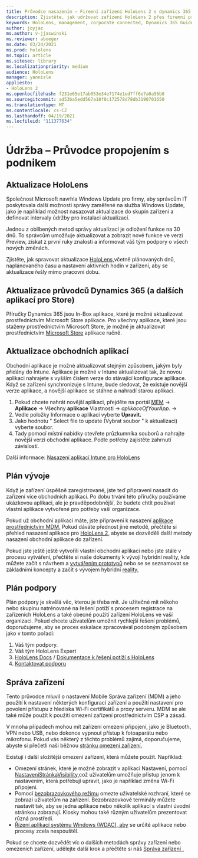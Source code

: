 ```yaml
---
title: Průvodce nasazením – Firemní zařízení HoloLens 2 s dynamics 365 Guides – údržba
description: Zjistěte, jak udržovat zařízení HoloLens 2 přes firemní připojenou síť pomocí průvodců Dynamics 365.
keywords: HoloLens, management, corporate connected, Dynamics 365 Guides, AAD, Azure AD, MDM, Mobile Správa zařízení
author: joyjaz
ms.author: v-jjaswinski
ms.reviewer: aboeger
ms.date: 03/24/2021
ms.prod: hololens
ms.topic: article
ms.sitesec: library
ms.localizationpriority: medium
audience: HoloLens
manager: yannisle
appliesto:
- HoloLens 2
ms.openlocfilehash: f231e65e17ab053e34e7174e1ed7ff6e7a0a56b8
ms.sourcegitcommit: ad53ba5edd567a18f0c172578d78db3190701650
ms.translationtype: MT
ms.contentlocale: cs-CZ
ms.lasthandoff: 04/19/2021
ms.locfileid: "111377634"
---
```

# <a name="maintain---corporate-connected-guide"></a>Údržba – Průvodce propojením s podnikem

## <a name="update-hololens"></a>Aktualizace HoloLens

Společnost Microsoft navrhla Windows Update pro firmy, aby správcům IT poskytovala další možnosti správy zaměřené na služba Windows Update, jako je například možnost nasazovat aktualizace do skupin zařízení a definovat intervaly údržby pro instalaci aktualizací.

Jednou z oblíbených metod správy aktualizací je odložení funkce na 30 dnů. To správcům umožňuje aktualizovat a zobrazit nové funkce ve verzi Preview, získat z první ruky znalosti a informovat váš tým podpory o všech nových změnách.

Zjistěte, jak spravovat aktualizace [HoloLens,](https://docs.microsoft.com/hololens/hololens-updates)včetně plánovaných dnů, naplánovaného času a nastavení aktivních hodin v zařízení, aby se aktualizace řešly mimo pracovní dobu.

## <a name="how-to-update-dynamics-365-guides-and-other-store-apps"></a>Aktualizace průvodců Dynamics 365 (a dalších aplikací pro Store)

Příručky Dynamics 365 jsou In-Box aplikace, které je možné aktualizovat prostřednictvím Microsoft Store aplikace. Pro všechny aplikace, které jsou staženy prostřednictvím Microsoft Store, je možné je aktualizovat prostřednictvím [Microsoft Store](https://docs.microsoft.com/hololens/holographic-store-apps#update-apps) aplikace ručně.

## <a name="how-to-update-lob-apps"></a>Aktualizace obchodních aplikací

Obchodní aplikace je možné aktualizovat stejným způsobem, jakým byly přidány do Intune. Aplikace je možné v Intune aktualizovat tak, že novou aplikaci nahrajete s vyšším číslem verze do stávající konfigurace aplikace. Když se zařízení synchronizuje s Intune, bude sledovat, že existuje novější verze aplikace, a novější aplikace se stáhne a nahradí starou aplikaci.

1. Pokud chcete nahrát novější aplikaci, přejděte na portál [MEM](https://endpoint.microsoft.com/#home)  ->  **Aplikace** -> Všechny **aplikace** Vlastnosti  ->  *aplikaceOfYourApp.*  ->  
2. Vedle položky Informace o aplikaci vyberte **Upravit.**
3. Jako hodnotu &quot; Select file to update (Vybrat soubor &quot; k aktualizaci) vyberte soubor.
4. Tady pomocí místní nabídky otevřete průzkumníka souborů a nahrajte novější verzi obchodní aplikace. Podle potřeby zajistěte zahrnutí závislostí.

Další informace: [Nasazení aplikací Intune pro HoloLens](https://docs.microsoft.com/hololens/app-deploy-intune)

## <a name="development-plan"></a>Plán vývoje

Když je zařízení úspěšně zaregistrované, jste teď připraveni nasadit do zařízení více obchodních aplikací. Po dobu trvání této příručky používáme ukázkovou aplikaci, ale je pravděpodobnější, že budete chtít používat vlastní aplikace vytvořené pro potřeby vaší organizace.

Pokud už obchodní aplikaci máte, jste připraveni k nasazení [aplikace prostřednictvím MDM.](https://docs.microsoft.com/hololens/app-deploy-intune) Pokud dáváte přednost jiné metodě, přečtěte si přehled nasazení aplikace pro [HoloLens 2,](https://docs.microsoft.com/hololens/app-deploy-overview) abyste se dozvěděli další metody nasazení obchodní aplikace do zařízení.

Pokud jste ještě ještě vytvořili vlastní obchodní aplikaci nebo jste stále v procesu vytváření, přečtěte si naše dokumenty k vývoji hybridní reality, kde můžete začít s návrhem a [vytvářením prototypů](https://docs.microsoft.com/windows/mixed-reality/design/design) nebo se se seznamovat se základními koncepty a začít s vývojem hybridní [reality.](https://docs.microsoft.com/windows/mixed-reality/discover/get-started-with-mr)

## <a name="support-plan"></a>Plán podpory

Plán podpory je skvělá věc, kterou je třeba mít. Je užitečné mít někoho nebo skupinu natrénované na řešení potíží s procesem registrace na zařízeních HoloLens a také obecné použití zařízení HoloLens ve vaší organizaci. Pokud chcete uživatelům umožnit rychlejší řešení problémů, doporučujeme, aby se proces eskalace zpracovával podobným způsobem jako v tomto pořadí:

1. Váš tým podpory.
2. Váš tým HoloLens Expert
3. [HoloLens Docs](https://docs.microsoft.com/hololens/)  /  [Dokumentace k řešení potíží s HoloLens](https://docs.microsoft.com/hololens/hololens-troubleshooting)
4. [Kontaktovat podporu](https://support.serviceshub.microsoft.com/supportforbusiness/create?sapId=e9391227-fa6d-927b-0fff-f96288631b8f)

## <a name="device-management"></a>Správa zařízení

Tento průvodce mluvil o nastavení Mobile Správa zařízení (MDM) a jeho použití k nastavení některých konfigurací zařízení a použití nastavení pro povolení přístupu z hlediska Wi-Fi certifikátů a proxy serveru. MDM se ale také může použít k použití omezení zařízení prostřednictvím CSP a zásad.

V mnoha případech mohou mít zařízení omezení připojení, jako je Bluetooth, VPN nebo USB, nebo dokonce vypnout přístup k fotoaparátu nebo mikrofonu. Pokud vás některý z těchto problémů zajímá, doporučujeme, abyste si přečetli naši běžnou [stránku omezení zařízení.](https://docs.microsoft.com/hololens/hololens-common-device-restrictions)

Existují i další složitější omezení zařízení, která můžete použít. Například:

- Omezení stránek, které je možné zobrazit v aplikaci Nastavení, pomocí [NastaveníStránkaVisibility,](https://docs.microsoft.com/hololens/settings-uri-list)což uživatelům umožňuje přístup jenom k nastavením, která potřebují upravit, jako je například změna Wi-Fi připojení.
- Pomocí [bezobrazovkového režimu](https://docs.microsoft.com/hololens/hololens-kiosk) omezte uživatelské rozhraní, které se zobrazí uživatelům na zařízení. Bezobrazovkové terminály můžete nastavit tak, aby se jedna aplikace nebo několik aplikací s vlastní úvodní stránkou zobrazují. Kiosky mohou také různým uživatelům prezentovat různá prostředí.
- [Řízení aplikací systému Windows (WDAC), aby](https://docs.microsoft.com/hololens/windows-defender-application-control-wdac) se určité aplikace nebo procesy zcela nespouštěl.

Pokud se chcete dozvědět víc o dalších metodách správy zařízení nebo omezeních zařízení, udělejte další krok a přečtěte si náš [Správa zařízení .](https://docs.microsoft.com/hololens/hololens-csp-policy-overview)





